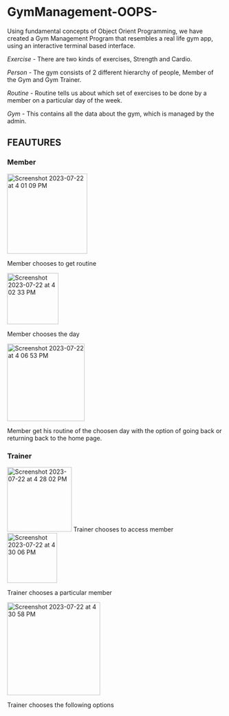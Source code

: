 # GymManagement-OOPS-

Using fundamental concepts of Object Orient Programming, we have created a Gym Management Program that resembles a real life gym app, using an interactive terminal based interface.

*Exercise* - There are two kinds of exercises, Strength and Cardio.

*Person* - The gym consists of 2 different hierarchy of people, Member of the Gym and Gym Trainer.

*Routine* - Routine tells us about which set of exercises to be done by a member on a particular day of the week.

*Gym* - This contains all the data about the gym, which is managed by the admin.

## FEAUTURES ##

### Member ###

<img width="186" alt="Screenshot 2023-07-22 at 4 01 09 PM" src="https://github.com/aryaparab/GymManagement-OOPS-/assets/128788463/6eaf6c00-3fb6-46e7-b0e7-a9dab3ececca">

Member chooses to get routine



<img width="119" alt="Screenshot 2023-07-22 at 4 02 33 PM" src="https://github.com/aryaparab/GymManagement-OOPS-/assets/128788463/3535203f-8ca0-4def-9398-3de9b9ab6601">

Member chooses the day


<img width="180" alt="Screenshot 2023-07-22 at 4 06 53 PM" src="https://github.com/aryaparab/GymManagement-OOPS-/assets/128788463/ff01fd1a-71d6-48bd-8a1e-e5021b4ab374">


Member get his routine of the choosen day with the option of going back or returning back to the home page.

### Trainer ###


<img width="150" alt="Screenshot 2023-07-22 at 4 28 02 PM" src="https://github.com/aryaparab/GymManagement-OOPS-/assets/128788463/97ba7eb5-dd93-42b6-a813-a4d383ea7a7d">
Trainer chooses to access member



<img width="116" alt="Screenshot 2023-07-22 at 4 30 06 PM" src="https://github.com/aryaparab/GymManagement-OOPS-/assets/128788463/84c2b64f-320f-402d-8296-f02d981eae31">

Trainer chooses a particular member



<img width="216" alt="Screenshot 2023-07-22 at 4 30 58 PM" src="https://github.com/aryaparab/GymManagement-OOPS-/assets/128788463/4a85be00-3a5c-42a6-b923-805f5611c55f">

Trainer chooses the following options
